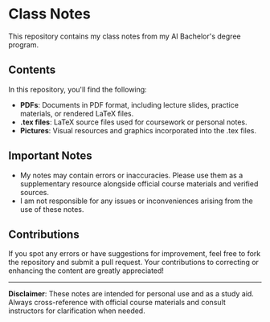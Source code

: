 # Class Notes  
This repository contains my class notes from my AI Bachelor's degree program.  

## Contents  

In this repository, you'll find the following:  

- **PDFs**: Documents in PDF format, including lecture slides, practice materials, or rendered LaTeX files.  
- **.tex files**: LaTeX source files used for coursework or personal notes.  
- **Pictures**: Visual resources and graphics incorporated into the .tex files.  

## Important Notes  

- My notes may contain errors or inaccuracies. Please use them as a supplementary resource alongside official course materials and verified sources.  
- I am not responsible for any issues or inconveniences arising from the use of these notes.  

## Contributions  

If you spot any errors or have suggestions for improvement, feel free to fork the repository and submit a pull request. Your contributions to correcting or enhancing the content are greatly appreciated!  

---

**Disclaimer**: These notes are intended for personal use and as a study aid. Always cross-reference with official course materials and consult instructors for clarification when needed.
